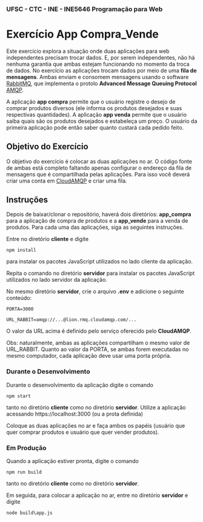 ### UFSC - CTC - INE - INE5646 Programação para Web

# Exercício App Compra_Vende
Este exercício explora a situação onde duas aplicações para web independentes precisam trocar dados. E, por serem independentes, não há nenhuma garantia que ambas estejam funcionando no momento da troca de dados. No exercício as aplicações trocam dados por meio de uma **fila de mensagens**. Ambas enviam e consomem mensagens usando o software [RabbitMQ](https://www.rabbitmq.com/), que implementa o protolo **Advanced Message Queuing Protocol** [AMQP](https://www.amqp.org/).

A aplicação **app compra** permite que o usuário registre o desejo de comprar produtos diversos (ele informa os produtos desejados e suas respectivas quantidades). A aplicação **app venda** permite que o usuário saiba quais são os produtos desejados e estabeleça um preço. O usuário da primeira aplicação pode então saber quanto custará cada pedido feito.

## Objetivo do Exercício
O objetivo do exercício é colocar as duas aplicações no ar. O código fonte de ambas está completo faltando apenas configurar o endereço da fila de mensagens que é compartilhada pelas aplicações. Para isso você deverá criar uma conta em [CloudAMQP](https://www.cloudamqp.com/) e criar uma fila.

## Instruções
Depois de baixar/clonar o repositório, haverá dois diretórios: **app_compra** para a aplicação de compra de produtos e a **app_vende** para a venda de produtos. Para cada uma das aplicações, siga as seguintes instruções.

Entre no diretório **cliente** e digite

`npm install`

para instalar os pacotes JavaScript utilizados no lado cliente da aplicação.

Repita o comando no diretório **servidor** para instalar os pacotes JavaScript utilizados no lado servidor da aplicação.

No mesmo diretório **servidor**, crie o arquivo **.env** e adicione o seguinte conteúdo:

```
PORTA=3000

URL_RABBIT=amqp://...@lion.rmq.cloudamqp.com/...
```
O valor da URL acima é definido pelo serviço oferecido pelo **CloudAMQP**. 

Obs: naturalmente, ambas as aplicações compartilham o mesmo valor de URL_RABBIT. Quanto ao valor da PORTA, se ambas forem executadas no mesmo computador, cada aplicação deve usar uma porta própria.

### Durante o Desenvolvimento
Durante o desenvolvimento da aplicação digite o comando

`npm start`

tanto no diretório **cliente** como no diretório **servidor**. Utilize a aplicação acessando https://localhost:3000 (ou a prota definida)

Coloque as duas aplicações no ar e faça ambos os papéis (usuário que quer comprar produtos e usuário que quer vender produtos).

### Em Produção
Quando a aplicação estiver pronta, digite o comando

`npm run build`

tanto no diretório **cliente** como no diretório **servidor**.

Em seguida, para colocar a aplicação no ar, entre no diretório **servidor** e digite

`node build\app.js`


